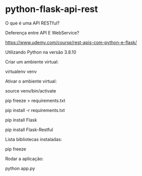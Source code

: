# python-flask-api-rest

O que é uma API RESTful?

Deferença entre API E WebService?

https://www.udemy.com/course/rest-apis-com-python-e-flask/

Utilizando Python na versão 3.8.10

Criar um ambiente virtual:

virtualenv venv

Ativar o ambiente virtual:

source venv/bin/activate

pip freeze > requirements.txt

pip install -r requirements.txt

pip install Flask

pip install Flask-Restful

Lista bibliotecas instaladas:

pip freeze

Rodar a aplicação:

python app.py

